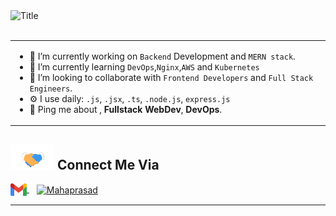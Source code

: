 
<div align="left">
  <img src="https://readme-typing-svg.herokuapp.com?font=Sour+Gummy&size=40&duration=1500&pause=900&center=true&vCenter=true&width=435&lines=Hello!!+I'm+Sheepu+;Welcome+to+my+profile!!" alt="Title"></img>
</div>


<br>




<table align="center">
<tr border="none">
<td width="50%" align="left">

- 🔭 I’m currently working on `Backend` Development and `MERN stack`.
- 🌱 I’m currently learning `DevOps`,`Nginx`,`AWS` and `Kubernetes`
- 👯 I’m looking to collaborate with `Frontend Developers` and `Full Stack Engineers`.
- ⚙️ I use daily: `.js`, `.jsx`, `.ts`, `.node.js`, `express.js`
- 💬 Ping me about , **Fullstack WebDev**, **DevOps**.

</td>

</tr>
</table>








 ## <img allign="center" src='https://raw.githubusercontent.com/ashu-guo/ashu-guo/main/assets/handshake.gif' width="70px" height="40px"> Connect Me Via




  <a href="mailto:Mahaprasadjata99@gmail.com" >
    <img align="center" alt="Mahaprasad | Gmail" width="26px" src="https://raw.githubusercontent.com/ashu-guo/ashu-guo/master/assets/gmail.svg" />
  </a> &nbsp;&nbsp;
  <a href="https://x.com/Mahaprasad711" target="blank"><img align="center" src="https://raw.githubusercontent.com/rahuldkjain/github-profile-readme-generator/master/src/images/icons/Social/twitter.svg" alt="Mahaprasad" height="30" width="40" /></a>

<p>



---

